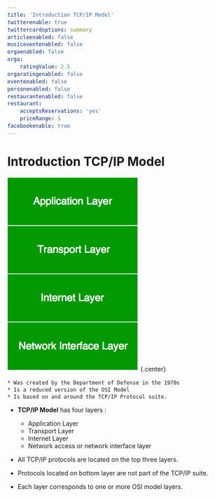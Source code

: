 ```yaml
---
title: 'Introduction TCP/IP Model'
twitterenable: true
twittercardoptions: summary
articleenabled: false
musiceventenabled: false
orgaenabled: false
orga:
    ratingValue: 2.5
orgaratingenabled: false
eventenabled: false
personenabled: false
restaurantenabled: false
restaurant:
    acceptsReservations: 'yes'
    priceRange: $
facebookenable: true
---
```


# <a href="/network/foundations-of-networking-networking-basics/4-tcp-ip-model" class="nav-button transform"><span></span></a>Introduction TCP/IP Model

![](TCP_IP_Model.png?cropResize=400,400)   {.center}

```
* Was created by the Department of Defense in the 1970s
* Is a reduced version of the OSI Model
* Is based on and around the TCP/IP Protocol suite.
```

* **TCP/IP Model** has four layers :
	* Application Layer
	* Transport Layer
	* Internet Layer
	* Network access or network interface layer

* All TCP/IP protocols are located on the top three layers.
* Protocols located on bottom layer are not part of the TCP/IP suite.
* Each layer corresponds to one or more OSI model layers.
